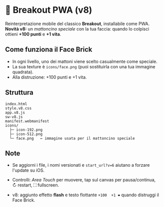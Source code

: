 
# 🎾 Breakout PWA (v8)

Reinterpretazione mobile del classico **Breakout**, installabile come PWA.  
**Novità v8:** un *mattoncino speciale* con la tua faccia: quando lo colpisci ottieni **+100 punti** e **+1 vita**.

## Come funziona il Face Brick
- In ogni livello, uno dei mattoni viene scelto casualmente come speciale.
- La sua texture è `icons/face.png` (puoi sostituirla con una tua immagine quadrata).
- Alla distruzione: +100 punti e +1 vita.

## Struttura
```
index.html
style.v8.css
app.v8.js
sw-v8.js
manifest.webmanifest
icons/
  ├─ icon-192.png
  ├─ icon-512.png
  └─ face.png   ← immagine usata per il mattoncino speciale
```

## Note
- Se aggiorni i file, i nomi versionati e `start_url?v=6` aiutano a forzare l'update su iOS.
- Controlli: *Area Touch* per muovere, tap sul canvas per pausa/continua, ↻ restart, ⛶ fullscreen.


- v8: aggiunto effetto **flash** e testo flottante `+100  +1 ❤` quando distruggi il Face Brick.
